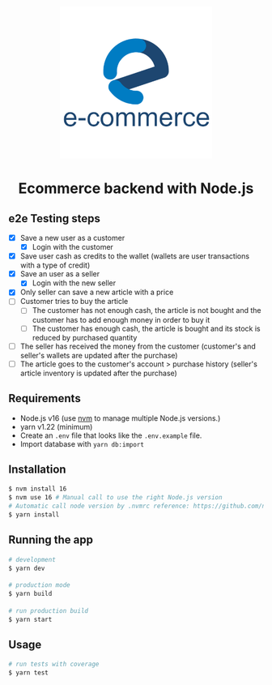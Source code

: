 <p align="center"><img src="logo.png" style="height: 300px; width: auto;" /></p>

<h1 align="center">Ecommerce backend with Node.js</h1>

## e2e Testing steps

- [x] Save a new user as a customer
  - [x] Login with the customer
- [x] Save user cash as credits to the wallet (wallets are user transactions with a type of credit)
- [x] Save an user as a seller
  - [x] Login with the new seller
- [x] Only seller can save a new article with a price
- [ ] Customer tries to buy the article
  - [ ] The customer has not enough cash, the article is not bought and the customer has to add enough money in order to buy it
  - [ ] The customer has enough cash, the article is bought and its stock is reduced by purchased quantity
- [ ] The seller has received the money from the customer (customer's and seller's wallets are updated after the purchase)
- [ ] The article goes to the customer's account > purchase history (seller's article inventory is updated after the purchase)

## Requirements

- Node.js v16 (use [nvm](https://github.com/nvm-sh/nvm) to manage multiple Node.js versions.)
- yarn v1.22 (minimum)
- Create an `.env` file that looks like the `.env.example` file.
- Import database with `yarn db:import`

## Installation

```bash
$ nvm install 16
$ nvm use 16 # Manual call to use the right Node.js version
# Automatic call node version by .nvmrc reference: https://github.com/nvm-sh/nvm#bash, so when you open a new terminal, the right Node.js version will be used
$ yarn install
```

## Running the app

```bash
# development
$ yarn dev

# production mode
$ yarn build

# run production build
$ yarn start
```

## Usage

```bash
# run tests with coverage
$ yarn test
```
